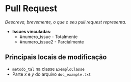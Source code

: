 # Pull Request
_Descreva, brevemente, o que o seu pull request representa._

- **Issues vinculadas**:
  - #numero_issue - Totalmente
  - #numero_issue2 - Parcialmente

## Principais locais de modificação
- `metodo_tal` na classe `ExemploClasse`
- Parte _x_ e _y_ do arquivo `doc_example.txt`
